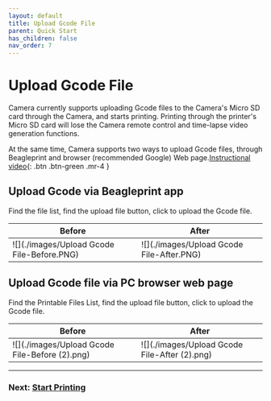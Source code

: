 ```yaml
---
layout: default
title: Upload Gcode File
parent: Quick Start
has_children: false
nav_order: 7
---
```


# Upload Gcode File

Camera currently supports uploading Gcode files to the Camera's Micro SD card through the Camera, and starts printing. Printing through the printer's Micro SD card will lose the Camera remote control and time-lapse video generation functions.

At the same time, Camera supports two ways to upload Gcode files, through Beagleprint and browser (recommended Google) Web page.[Instructional video](https://www.youtube.com/watch?v=1VRnE4k5Dvg&list=PLSc0XAQ8RossfF7Z-SkeIvYP2vs1O8vf-&index=9){: .btn .btn-green .mr-4 }

## Upload Gcode via Beagleprint app

Find the file list, find the upload file button, click to upload the Gcode file.

|Before|After|
|-|-|
|![](./images/Upload Gcode File-Before.PNG)|![](./images/Upload Gcode File-After.PNG)|


## Upload Gcode file via PC browser web page

Find the Printable Files List, find the upload file button, click to upload the Gcode file.


|Before|After|
|-|-|
|![](./images/Upload Gcode File-Before (2).png)|![](./images/Upload Gcode File-After (2).png)|
----
### Next: [Start Printing](/Beaglecam/docs/Quick%20Start%20for%20Beagle%20Camera/Start%20Printing.md)
